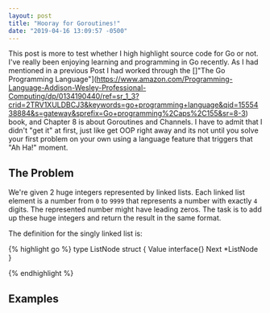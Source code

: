 ```yaml
---
layout: post
title: "Hooray for Goroutines!"
date: "2019-04-16 13:09:57 -0500"
---
```

This post is more to test whether I high highlight source code for Go or not.
I've really been enjoying learning and programming in Go recently. As I had
mentioned in a previous Post I had worked through the []"The Go Programming Language"](https://www.amazon.com/Programming-Language-Addison-Wesley-Professional-Computing/dp/0134190440/ref=sr_1_3?crid=2TRV1XULDBCJ3&keywords=go+programming+language&qid=1555438884&s=gateway&sprefix=Go+programming%2Caps%2C155&sr=8-3)
book, and Chapter 8 is about Goroutines and Channels. I have to admit that I
didn't "get it" at first, just like get OOP right away and its not until you
solve your first problem on your own using a language feature that triggers
that "Ah Ha!" moment.

## The Problem
We're given 2 huge integers represented by linked lists. Each linked list element
is a number from `0` to `9999` that represents a number with exactly `4` digits.
The represented number might have leading zeros. The task is to add up these
huge integers and return the result in the same format.

The definition for the singly linked list is:

{% highlight go %}
type ListNode struct {
   Value interface{}
   Next *ListNode
}

{% endhighlight %}

## Examples
